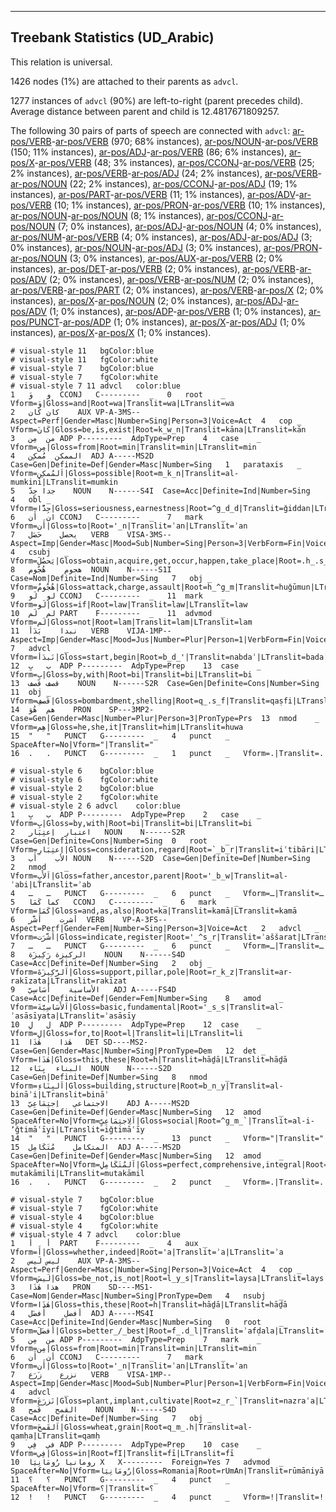 

--------------------------------------------------------------------------------

## Treebank Statistics (UD_Arabic)

This relation is universal.

1426 nodes (1%) are attached to their parents as `advcl`.

1277 instances of `advcl` (90%) are left-to-right (parent precedes child).
Average distance between parent and child is 12.4817671809257.

The following 30 pairs of parts of speech are connected with `advcl`: [ar-pos/VERB]()-[ar-pos/VERB]() (970; 68% instances), [ar-pos/NOUN]()-[ar-pos/VERB]() (150; 11% instances), [ar-pos/ADJ]()-[ar-pos/VERB]() (86; 6% instances), [ar-pos/X]()-[ar-pos/VERB]() (48; 3% instances), [ar-pos/CCONJ]()-[ar-pos/VERB]() (25; 2% instances), [ar-pos/VERB]()-[ar-pos/ADJ]() (24; 2% instances), [ar-pos/VERB]()-[ar-pos/NOUN]() (22; 2% instances), [ar-pos/CCONJ]()-[ar-pos/ADJ]() (19; 1% instances), [ar-pos/PART]()-[ar-pos/VERB]() (11; 1% instances), [ar-pos/ADV]()-[ar-pos/VERB]() (10; 1% instances), [ar-pos/PRON]()-[ar-pos/VERB]() (10; 1% instances), [ar-pos/NOUN]()-[ar-pos/NOUN]() (8; 1% instances), [ar-pos/CCONJ]()-[ar-pos/NOUN]() (7; 0% instances), [ar-pos/ADJ]()-[ar-pos/NOUN]() (4; 0% instances), [ar-pos/NUM]()-[ar-pos/VERB]() (4; 0% instances), [ar-pos/ADJ]()-[ar-pos/ADJ]() (3; 0% instances), [ar-pos/NOUN]()-[ar-pos/ADJ]() (3; 0% instances), [ar-pos/PRON]()-[ar-pos/NOUN]() (3; 0% instances), [ar-pos/AUX]()-[ar-pos/VERB]() (2; 0% instances), [ar-pos/DET]()-[ar-pos/VERB]() (2; 0% instances), [ar-pos/VERB]()-[ar-pos/ADV]() (2; 0% instances), [ar-pos/VERB]()-[ar-pos/NUM]() (2; 0% instances), [ar-pos/VERB]()-[ar-pos/PART]() (2; 0% instances), [ar-pos/VERB]()-[ar-pos/X]() (2; 0% instances), [ar-pos/X]()-[ar-pos/NOUN]() (2; 0% instances), [ar-pos/ADJ]()-[ar-pos/ADV]() (1; 0% instances), [ar-pos/ADP]()-[ar-pos/VERB]() (1; 0% instances), [ar-pos/PUNCT]()-[ar-pos/ADP]() (1; 0% instances), [ar-pos/X]()-[ar-pos/ADJ]() (1; 0% instances), [ar-pos/X]()-[ar-pos/X]() (1; 0% instances).


~~~ conllu
# visual-style 11	bgColor:blue
# visual-style 11	fgColor:white
# visual-style 7	bgColor:blue
# visual-style 7	fgColor:white
# visual-style 7 11 advcl	color:blue
1	و	وَ	CCONJ	C---------	_	0	root	_	Vform=وَ|Gloss=and|Root=wa|Translit=wa|LTranslit=wa
2	كان	كَان	AUX	VP-A-3MS--	Aspect=Perf|Gender=Masc|Number=Sing|Person=3|Voice=Act	4	cop	_	Vform=كَانَ|Gloss=be,is,exist|Root=k_w_n|Translit=kāna|LTranslit=kān
3	من	مِن	ADP	P---------	AdpType=Prep	4	case	_	Vform=مِن|Gloss=from|Root=min|Translit=min|LTranslit=min
4	الممكن	مُمكِن	ADJ	A-----MS2D	Case=Gen|Definite=Def|Gender=Masc|Number=Sing	1	parataxis	_	Vform=اَلمُمكِنِ|Gloss=possible|Root=m_k_n|Translit=al-mumkini|LTranslit=mumkin
5	جدا	جِدّ	NOUN	N------S4I	Case=Acc|Definite=Ind|Number=Sing	4	obl	_	Vform=جِدًّا|Gloss=seriousness,earnestness|Root=^g_d_d|Translit=ǧiddan|LTranslit=ǧidd
6	ان	أَن	CCONJ	C---------	_	7	mark	_	Vform=أَن|Gloss=to|Root='_n|Translit=ʾan|LTranslit=ʾan
7	يحصل	حَصَل	VERB	VISA-3MS--	Aspect=Imp|Gender=Masc|Mood=Sub|Number=Sing|Person=3|VerbForm=Fin|Voice=Act	4	csubj	_	Vform=يَحصُلَ|Gloss=obtain,acquire,get,occur,happen,take_place|Root=.h_.s_l|Translit=yaḥṣula|LTranslit=ḥaṣal
8	هجوم	هُجُوم	NOUN	N------S1I	Case=Nom|Definite=Ind|Number=Sing	7	obj	_	Vform=هُجُومٌ|Gloss=attack,charge,assault|Root=h_^g_m|Translit=huǧūmun|LTranslit=huǧūm
9	لو	لَو	CCONJ	C---------	_	11	mark	_	Vform=لَو|Gloss=if|Root=law|Translit=law|LTranslit=law
10	لم	لَم	PART	F---------	_	11	advmod	_	Vform=لَم|Gloss=not|Root=lam|Translit=lam|LTranslit=lam
11	نبدا	بَدَأ	VERB	VIJA-1MP--	Aspect=Imp|Gender=Masc|Mood=Jus|Number=Plur|Person=1|VerbForm=Fin|Voice=Act	7	advcl	_	Vform=نَبدَأ|Gloss=start,begin|Root=b_d_'|Translit=nabdaʾ|LTranslit=badaʾ
12	ب	بِ	ADP	P---------	AdpType=Prep	13	case	_	Vform=بِ|Gloss=by,with|Root=bi|Translit=bi|LTranslit=bi
13	قصف	قَصف	NOUN	N------S2R	Case=Gen|Definite=Cons|Number=Sing	11	obj	_	Vform=قَصفِ|Gloss=bombardment,shelling|Root=q_.s_f|Translit=qaṣfi|LTranslit=qaṣf
14	هم	هُوَ	PRON	SP---3MP2-	Case=Gen|Gender=Masc|Number=Plur|Person=3|PronType=Prs	13	nmod	_	Vform=هِم|Gloss=he,she,it|Translit=him|LTranslit=huwa
15	"	"	PUNCT	G---------	_	4	punct	_	SpaceAfter=No|Vform="|Translit="
16	.	.	PUNCT	G---------	_	1	punct	_	Vform=.|Translit=.

~~~


~~~ conllu
# visual-style 6	bgColor:blue
# visual-style 6	fgColor:white
# visual-style 2	bgColor:blue
# visual-style 2	fgColor:white
# visual-style 2 6 advcl	color:blue
1	ب	بِ	ADP	P---------	AdpType=Prep	2	case	_	Vform=بِ|Gloss=by,with|Root=bi|Translit=bi|LTranslit=bi
2	اعتبار	اِعتِبَار	NOUN	N------S2R	Case=Gen|Definite=Cons|Number=Sing	0	root	_	Vform=اِعتِبَارِ|Gloss=consideration,regard|Root=`_b_r|Translit=iʿtibāri|LTranslit=iʿtibār
3	الأب	أَب	NOUN	N------S2D	Case=Gen|Definite=Def|Number=Sing	2	nmod	_	Vform=اَلأَبِ|Gloss=father,ancestor,parent|Root='_b_w|Translit=al-ʾabi|LTranslit=ʾab
4	ـ	ـ	PUNCT	G---------	_	6	punct	_	Vform=ـ|Translit=ـ
5	كما	كَمَا	CCONJ	C---------	_	6	mark	_	Vform=كَمَا|Gloss=and,as,also|Root=ka|Translit=kamā|LTranslit=kamā
6	أشرت	أَشَّر	VERB	VP-A-3FS--	Aspect=Perf|Gender=Fem|Number=Sing|Person=3|Voice=Act	2	advcl	_	Vform=أَشَّرَت|Gloss=indicate,register|Root='_^s_r|Translit=ʾaššarat|LTranslit=ʾaššar
7	ـ	ـ	PUNCT	G---------	_	6	punct	_	Vform=ـ|Translit=ـ
8	الركيزة	رَكِيزَة	NOUN	N------S4D	Case=Acc|Definite=Def|Number=Sing	2	obj	_	Vform=اَلرَّكِيزَةَ|Gloss=support,pillar,pole|Root=r_k_z|Translit=ar-rakīzata|LTranslit=rakīzat
9	الأساسية	أَسَاسِيّ	ADJ	A-----FS4D	Case=Acc|Definite=Def|Gender=Fem|Number=Sing	8	amod	_	Vform=اَلأَسَاسِيَّةَ|Gloss=basic,fundamental|Root='_s_s|Translit=al-ʾasāsīyata|LTranslit=ʾasāsīy
10	ل	لِ	ADP	P---------	AdpType=Prep	12	case	_	Vform=لِ|Gloss=for,to|Root=l|Translit=li|LTranslit=li
11	هٰذا	هٰذَا	DET	SD----MS2-	Case=Gen|Gender=Masc|Number=Sing|PronType=Dem	12	det	_	Vform=هٰذَا|Gloss=this,these|Root=h|Translit=hāḏā|LTranslit=hāḏā
12	البناء	بِنَاء	NOUN	N------S2D	Case=Gen|Definite=Def|Number=Sing	8	nmod	_	Vform=اَلبِنَاءِ|Gloss=building,structure|Root=b_n_y|Translit=al-bināʾi|LTranslit=bināʾ
13	الاجتماعي	اِجتِمَاعِيّ	ADJ	A-----MS2D	Case=Gen|Definite=Def|Gender=Masc|Number=Sing	12	amod	_	SpaceAfter=No|Vform=اَلِاجتِمَاعِيِّ|Gloss=social|Root=^g_m_`|Translit=al-i-ʼǧtimāʿīyi|LTranslit=iǧtimāʿīy
14	"	"	PUNCT	G---------	_	13	punct	_	Vform="|Translit="
15	المتكامل	مُتَكَامِل	ADJ	A-----MS2D	Case=Gen|Definite=Def|Gender=Masc|Number=Sing	12	amod	_	SpaceAfter=No|Vform=اَلمُتَكَامِلِ|Gloss=perfect,comprehensive,integral|Root=k_m_l|Translit=al-mutakāmili|LTranslit=mutakāmil
16	.	.	PUNCT	G---------	_	2	punct	_	Vform=.|Translit=.

~~~


~~~ conllu
# visual-style 7	bgColor:blue
# visual-style 7	fgColor:white
# visual-style 4	bgColor:blue
# visual-style 4	fgColor:white
# visual-style 4 7 advcl	color:blue
1	أ	أَ	PART	F---------	_	4	aux	_	Vform=أَ|Gloss=whether,indeed|Root='a|Translit=ʾa|LTranslit=ʾa
2	ليس	لَيس	AUX	VP-A-3MS--	Aspect=Perf|Gender=Masc|Number=Sing|Person=3|Voice=Act	4	cop	_	Vform=لَيسَ|Gloss=be_not,is_not|Root=l_y_s|Translit=laysa|LTranslit=lays
3	هذا	هٰذَا	PRON	SD----MS1-	Case=Nom|Gender=Masc|Number=Sing|PronType=Dem	4	nsubj	_	Vform=هٰذَا|Gloss=this,these|Root=h|Translit=hāḏā|LTranslit=hāḏā
4	أفضل	أَفضَل	ADJ	A-----MS4I	Case=Acc|Definite=Ind|Gender=Masc|Number=Sing	0	root	_	Vform=أَفضَلَ|Gloss=better_/_best|Root=f_.d_l|Translit=ʾafḍala|LTranslit=ʾafḍal
5	من	مِن	ADP	P---------	AdpType=Prep	7	mark	_	Vform=مِن|Gloss=from|Root=min|Translit=min|LTranslit=min
6	أن	أَن	CCONJ	C---------	_	7	mark	_	Vform=أَن|Gloss=to|Root='_n|Translit=ʾan|LTranslit=ʾan
7	نزرع	زَرَع	VERB	VISA-1MP--	Aspect=Imp|Gender=Masc|Mood=Sub|Number=Plur|Person=1|VerbForm=Fin|Voice=Act	4	advcl	_	Vform=نَزرَعَ|Gloss=plant,implant,cultivate|Root=z_r_`|Translit=nazraʿa|LTranslit=zaraʿ
8	القمح	قَمح	NOUN	N------S4D	Case=Acc|Definite=Def|Number=Sing	7	obj	_	Vform=اَلقَمحَ|Gloss=wheat,grain|Root=q_m_.h|Translit=al-qamḥa|LTranslit=qamḥ
9	في	فِي	ADP	P---------	AdpType=Prep	10	case	_	Vform=فِي|Gloss=in|Root=fI|Translit=fī|LTranslit=fī
10	رومانيا	رُومَانِيَا	X	X---------	Foreign=Yes	7	advmod	_	SpaceAfter=No|Vform=رُومَانِيَا|Gloss=Romania|Root=rUmAn|Translit=rūmāniyā|LTranslit=rūmāniyā
11	؟	؟	PUNCT	G---------	_	4	punct	_	SpaceAfter=No|Vform=؟|Translit=؟
12	!	!	PUNCT	G---------	_	4	punct	_	Vform=!|Translit=!

~~~


